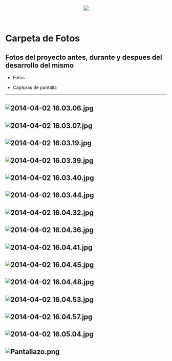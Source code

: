<br/>
<p align="center">
  <img src="https://avatars2.githubusercontent.com/u/15052789?v=3&s=200">
</p>
<br/>

# Carpeta de Fotos

## Fotos del proyecto antes, durante y despues del desarrollo del mismo

* Fotos

* Capturas de pantalla

---
![2014-04-02 16.03.06.jpg](/Fotos/2014-04-02%2016.03.06.jpg)
---
![2014-04-02 16.03.07.jpg](/Fotos/2014-04-02%2016.03.07.jpg)
---
![2014-04-02 16.03.19.jpg](/Fotos/2014-04-02%2016.03.19.jpg)
---
![2014-04-02 16.03.39.jpg](/Fotos/2014-04-02%2016.03.39.jpg)
---
![2014-04-02 16.03.40.jpg](/Fotos/2014-04-02%2016.03.40.jpg)
---
![2014-04-02 16.03.44.jpg](/Fotos/2014-04-02%2016.03.44.jpg)
---
![2014-04-02 16.04.32.jpg](/Fotos/2014-04-02%2016.04.32.jpg)
---
![2014-04-02 16.04.36.jpg](/Fotos/2014-04-02%2016.04.36.jpg)
---
![2014-04-02 16.04.41.jpg](/Fotos/2014-04-02%2016.04.41.jpg)
---
![2014-04-02 16.04.45.jpg](/Fotos/2014-04-02%2016.04.45.jpg)
---
![2014-04-02 16.04.48.jpg](/Fotos/2014-04-02%2016.04.48.jpg)
---
![2014-04-02 16.04.53.jpg](/Fotos/2014-04-02%2016.04.53.jpg)
---
![2014-04-02 16.04.57.jpg](/Fotos/2014-04-02%2016.04.57.jpg)
---
![2014-04-02 16.05.04.jpg](/Fotos/2014-04-02%2016.05.04.jpg)
---
![Pantallazo.png](/Fotos/Pantallazo.png)
---
